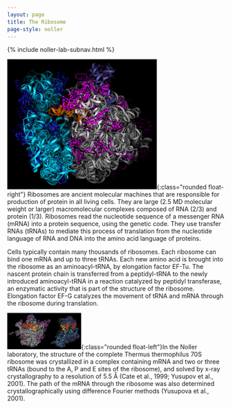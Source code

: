 ```yaml
---
layout: page
title: The Ribosome
page-style: noller
---
```


{% include noller-lab-subnav.html %} 


![70S Ribosome](images/70s_atrna_sm.jpg){:class="rounded float-right"} Ribosomes are ancient molecular machines that are responsible for production of protein in all living cells. They are large (2.5 MD molecular weight or larger) macromolecular complexes composed of RNA (2/3) and protein (1/3). Ribosomes read the nucleotide sequence of a messenger RNA (mRNA) into a protein sequence, using the genetic code. They use transfer RNAs (tRNAs) to mediate this process of translation from the nucleotide language of RNA and DNA into the amino acid language of proteins. 

Cells typically contain many thousands of ribosomes. Each ribosome can bind one mRNA and up to three tRNAs. Each new amino acid is brought into the ribosome as an aminoacyl-tRNA, by elongation factor EF-Tu. The nascent protein chain is transferred from a peptidyl-tRNA to the newly introduced aminoacyl-tRNA in a reaction catalyzed by peptidyl transferase, an enzymatic activity that is part of the structure of the ribosome. Elongation factor EF-G catalyzes the movement of tRNA and mRNA through the ribosome during translation.

![70S Ribosome](images/50s_30s_labels_sm.gif){:class="rounded float-left"}In the Noller laboratory, the structure of the complete Thermus thermophilus 70S ribosome was crystallized in a complex containing mRNA and two or three tRNAs (bound to the A, P and E sites of the ribosome), and solved by x-ray crystallography to a resolution of 5.5 Å (Cate et al., 1999; Yusupov et al., 2001). The path of the mRNA through the ribosome was also determined crystallographically using difference Fourier methods (Yusupova et al., 2001).
